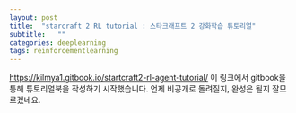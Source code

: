 ```yaml
---
layout: post
title:  "starcraft 2 RL tutorial : 스타크래프트 2 강화학습 튜토리얼"
subtitle:   ""
categories: deeplearning
tags: reinforcementlearning
---
```

https://kilmya1.gitbook.io/startcraft2-rl-agent-tutorial/ 이 링크에서 gitbook을 통해 튜토리얼북을 작성하기 시작했습니다. 언제 비공개로 돌려질지, 완성은 될지 잘모르겠네요.
